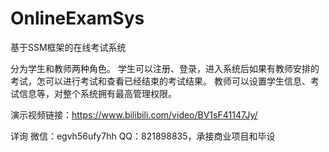 # OnlineExamSys
基于SSM框架的在线考试系统

分为学生和教师两种角色。
学生可以注册、登录，进入系统后如果有教师安排的考试，怎可以进行考试和查看已经结束的考试结果。
教师可以设置学生信息、考试信息等，对整个系统拥有最高管理权限。

演示视频链接：https://www.bilibili.com/video/BV1sF41147Jy/

详询 微信：egvh56ufy7hh QQ：821898835，承接商业项目和毕设
